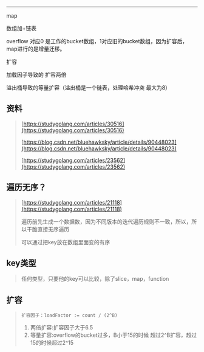
---

map

数组加+链表

overflow 对应0 是工作的bucket数组，1对应旧的bucket数组，因为扩容后，map进行的是增量迁移。

扩容

加载因子导致的 扩容两倍

溢出桶导致的等量扩容（溢出桶是一个链表，处理哈希冲突 最大为8）

## 资料

> [https://studygolang.com/articles/30516](https://studygolang.com/articles/30516)
>
> [https://blog.csdn.net/bluehawksky/article/details/90448023](https://blog.csdn.net/bluehawksky/article/details/90448023)
>
> [https://studygolang.com/articles/23562](https://studygolang.com/articles/23562)

## 遍历无序？

> [https://studygolang.com/articles/21118](https://studygolang.com/articles/21118)
>
> 遍历前先生成一个数据数，因为不同版本的迭代遍历规则不一致，所以，所以干脆直接无序遍历
>
> 可以通过把key放在数组里面变的有序

## key类型

> 任何类型，只要他的key可以比较，除了slice，map，function

## 扩容

> ```
> 扩容因子：loadFactor := count / (2^B)
> ```
>
> 1. 两倍扩容:扩容因子大于6.5
> 2. 等量扩容:overflow的bucket过多，B小于15的时候 超过2^B扩容，超过15的时候超过2^15



